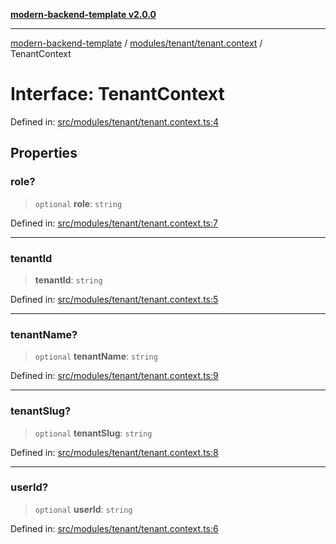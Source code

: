 [**modern-backend-template v2.0.0**](../../../../README.md)

***

[modern-backend-template](../../../../modules.md) / [modules/tenant/tenant.context](../README.md) / TenantContext

# Interface: TenantContext

Defined in: [src/modules/tenant/tenant.context.ts:4](https://github.com/maemreyo/saas-4cus-nodejs/blob/2a5b3f3aa11335dfa561e80e1feabb8e6084261e/src/modules/tenant/tenant.context.ts#L4)

## Properties

### role?

> `optional` **role**: `string`

Defined in: [src/modules/tenant/tenant.context.ts:7](https://github.com/maemreyo/saas-4cus-nodejs/blob/2a5b3f3aa11335dfa561e80e1feabb8e6084261e/src/modules/tenant/tenant.context.ts#L7)

***

### tenantId

> **tenantId**: `string`

Defined in: [src/modules/tenant/tenant.context.ts:5](https://github.com/maemreyo/saas-4cus-nodejs/blob/2a5b3f3aa11335dfa561e80e1feabb8e6084261e/src/modules/tenant/tenant.context.ts#L5)

***

### tenantName?

> `optional` **tenantName**: `string`

Defined in: [src/modules/tenant/tenant.context.ts:9](https://github.com/maemreyo/saas-4cus-nodejs/blob/2a5b3f3aa11335dfa561e80e1feabb8e6084261e/src/modules/tenant/tenant.context.ts#L9)

***

### tenantSlug?

> `optional` **tenantSlug**: `string`

Defined in: [src/modules/tenant/tenant.context.ts:8](https://github.com/maemreyo/saas-4cus-nodejs/blob/2a5b3f3aa11335dfa561e80e1feabb8e6084261e/src/modules/tenant/tenant.context.ts#L8)

***

### userId?

> `optional` **userId**: `string`

Defined in: [src/modules/tenant/tenant.context.ts:6](https://github.com/maemreyo/saas-4cus-nodejs/blob/2a5b3f3aa11335dfa561e80e1feabb8e6084261e/src/modules/tenant/tenant.context.ts#L6)
